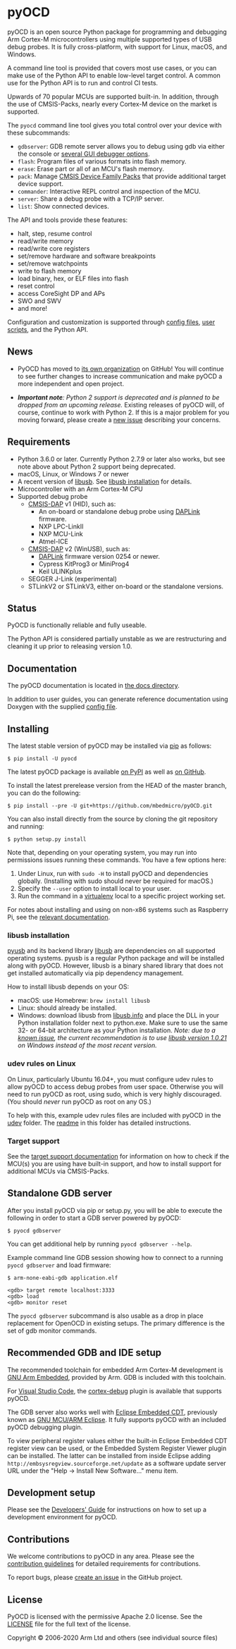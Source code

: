 pyOCD
=====

pyOCD is an open source Python package for programming and debugging Arm Cortex-M microcontrollers
using multiple supported types of USB debug probes. It is fully cross-platform, with support for
Linux, macOS, and Windows.

A command line tool is provided that covers most use cases, or you can make use of the Python
API to enable low-level target control. A common use for the Python API is to run and control CI
tests.

Upwards of 70 popular MCUs are supported built-in. In addition, through the use of CMSIS-Packs,
nearly every Cortex-M device on the market is supported.

The `pyocd` command line tool gives you total control over your device with these subcommands:

- `gdbserver`: GDB remote server allows you to debug using gdb via either the console or
    [several GUI debugger options](#recommended-gdb-and-ide-setup).
- `flash`: Program files of various formats into flash memory.
- `erase`: Erase part or all of an MCU's flash memory.
- `pack`: Manage [CMSIS Device Family Packs](http://arm-software.github.io/CMSIS_5/Pack/html/index.html)
    that provide additional target device support.
- `commander`: Interactive REPL control and inspection of the MCU.
- `server`: Share a debug probe with a TCP/IP server.
- `list`: Show connected devices.

The API and tools provide these features:

-  halt, step, resume control
-  read/write memory
-  read/write core registers
-  set/remove hardware and software breakpoints
-  set/remove watchpoints
-  write to flash memory
-  load binary, hex, or ELF files into flash
-  reset control
-  access CoreSight DP and APs
-  SWO and SWV
-  and more!

Configuration and customization is supported through [config files](docs/configuration.md),
[user scripts](docs/user_scripts.md), and the Python API.


News
----

- PyOCD has moved to [its own organization](https://github.com/pyocd/) on GitHub! You will continue to see
    further changes to increase communication and make pyOCD a more independent and open project.

- _**Important note**: Python 2 support is deprecated and is planned to be dropped from an upcoming release._
Existing releases of pyOCD will, of course, continue to work with Python 2. If this is a major problem for you
moving forward, please create a [new issue](https://github.com/mbedmicro/pyOCD/issues/new/choose) describing
your concerns.


Requirements
------------

- Python 3.6.0 or later. Currently Python 2.7.9 or later also works, but see note above about Python 2 support
    being deprecated.
- macOS, Linux, or Windows 7 or newer
- A recent version of [libusb](https://libusb.info/). See [libusb installation](#libusb-installation) for details.
- Microcontroller with an Arm Cortex-M CPU
- Supported debug probe
  - [CMSIS-DAP](http://www.keil.com/pack/doc/CMSIS/DAP/html/index.html) v1 (HID), such as:
    - An on-board or standalone debug probe using [DAPLink](https://os.mbed.com/handbook/DAPLink) firmware.
    - NXP LPC-LinkII
    - NXP MCU-Link
    - Atmel-ICE
  - [CMSIS-DAP](http://www.keil.com/pack/doc/CMSIS/DAP/html/index.html) v2 (WinUSB), such as:
    - [DAPLink](https://os.mbed.com/handbook/DAPLink) firmware version 0254 or newer.
    - Cypress KitProg3 or MiniProg4
    - Keil ULINKplus
  - SEGGER J-Link (experimental)
  - STLinkV2 or STLinkV3, either on-board or the standalone versions.


Status
------

PyOCD is functionally reliable and fully useable.

The Python API is considered partially unstable as we are restructuring and cleaning it up prior to
releasing version 1.0.


Documentation
-------------

The pyOCD documentation is located in [the docs directory](docs/).

In addition to user guides, you can generate reference documentation using Doxygen with the
supplied [config file](docs/Doxyfile).


Installing
----------

The latest stable version of pyOCD may be installed via [pip](https://pip.pypa.io/en/stable/index.html)
as follows:

```
$ pip install -U pyocd
```

The latest pyOCD package is available [on PyPI](https://pypi.python.org/pypi/pyOCD/) as well as
[on GitHub](https://github.com/mbedmicro/pyOCD/releases).

To install the latest prerelease version from the HEAD of the master branch, you can do
the following:

```
$ pip install --pre -U git+https://github.com/mbedmicro/pyOCD.git
```

You can also install directly from the source by cloning the git repository and running:

```
$ python setup.py install
```

Note that, depending on your operating system, you may run into permissions issues running these commands.
You have a few options here:

1. Under Linux, run with `sudo -H` to install pyOCD and dependencies globally. (Installing with sudo
   should never be required for macOS.)
2. Specify the `--user` option to install local to your user.
3. Run the command in a [virtualenv](https://virtualenv.pypa.io/en/latest/)
   local to a specific project working set.

For notes about installing and using on non-x86 systems such as Raspberry Pi, see the
[relevant documentation](docs/installing_on_non_x86.md).

### libusb installation

[pyusb](https://github.com/pyusb/pyusb) and its backend library [libusb](https://libusb.info/) are
dependencies on all supported operating systems. pyusb is a regular Python package and will be
installed along with pyOCD. However, libusb is a binary shared library that does not get installed
automatically via pip dependency management.

How to install libusb depends on your OS:

- macOS: use Homebrew: `brew install libusb`
- Linux: should already be installed.
- Windows: download libusb from [libusb.info](https://libusb.info/) and place the DLL in your Python
  installation folder next to python.exe. Make sure to use the same 32- or 64-bit architecture as
  your Python installation. *Note: due to a
  [known issue](https://github.com/mbedmicro/pyOCD/issues/684), the current recommendation is to use
  [libusb version 1.0.21](https://github.com/libusb/libusb/releases/tag/v1.0.21) on Windows instead
  of the most recent version.*

### udev rules on Linux

On Linux, particularly Ubuntu 16.04+, you must configure udev rules to allow pyOCD to access debug
probes from user space. Otherwise you will need to run pyOCD as root, using sudo, which is very
highly discouraged. (You should _never_ run pyOCD as root on any OS.)

To help with this, example udev rules files are included with pyOCD in the
[udev](https://github.com/mbedmicro/pyOCD/tree/master/udev) folder. The
[readme](https://github.com/mbedmicro/pyOCD/tree/master/udev/README.md) in this folder has detailed
instructions.

### Target support

See the [target support documentation](docs/target_support.md) for information on how to check if
the MCU(s) you are using have built-in support, and how to install support for additional MCUs via
CMSIS-Packs.


Standalone GDB server
---------------------

After you install pyOCD via pip or setup.py, you will be able to execute the following in order to
start a GDB server powered by pyOCD:

```
$ pyocd gdbserver
```

You can get additional help by running ``pyocd gdbserver --help``.

Example command line GDB session showing how to connect to a running `pyocd gdbserver` and load
firmware:

```
$ arm-none-eabi-gdb application.elf

<gdb> target remote localhost:3333
<gdb> load
<gdb> monitor reset
```

The `pyocd gdbserver` subcommand is also usable as a drop in place replacement for OpenOCD in
existing setups. The primary difference is the set of gdb monitor commands.


Recommended GDB and IDE setup
-----------------------------

The recommended toolchain for embedded Arm Cortex-M development is [GNU Arm
Embedded](https://developer.arm.com/tools-and-software/open-source-software/gnu-toolchain/gnu-rm),
provided by Arm. GDB is included with this toolchain.

For [Visual Studio Code](https://code.visualstudio.com), the
[cortex-debug](https://marketplace.visualstudio.com/items?itemName=marus25.cortex-debug) plugin is available
that supports pyOCD.

The GDB server also works well with [Eclipse Embedded CDT](https://projects.eclipse.org/projects/iot.embed-cdt),
previously known as [GNU MCU/ARM Eclipse](https://gnu-mcu-eclipse.github.io/). It fully supports pyOCD with
an included pyOCD debugging plugin.

To view peripheral register values either the built-in Eclipse Embedded CDT register view can be used, or
the Embedded System Register Viewer plugin can be installed. The latter can be installed from inside
Eclipse adding `http://embsysregview.sourceforge.net/update` as a software update server URL
under the "Help -> Install New Software..." menu item.


Development setup
-----------------

Please see the [Developers' Guide](docs/developers_guide.md) for instructions on how to set up a
development environment for pyOCD.


Contributions
-------------

We welcome contributions to pyOCD in any area. Please see the [contribution
guidelines](CONTRIBUTING.md) for detailed requirements for contributions.

To report bugs, please [create an issue](https://github.com/mbedmicro/pyOCD/issues/new) in the
GitHub project.


License
-------

PyOCD is licensed with the permissive Apache 2.0 license. See the [LICENSE](LICENSE) file for the
full text of the license.

Copyright © 2006-2020 Arm Ltd and others (see individual source files)
